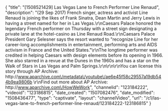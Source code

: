 {
    "title": "[1508521429] Las Vegas Lane to French Performer Line Renaud",
    "description": "(29 Sep 2017) French singer, actress and activist Line Renaud is joining the likes of Frank Sinatra, Dean Martin and Jerry Lewis in having a street named for her in Las Vegas.\r\nCaesars Palace honored the legendary French performer on Thursday with a street sign designating a private lane at the hotel-casino as Line Renaud Road.\r\nCaesars Palace President Gary Selesner says the resort wanted to \"recognize Line for her career-long accomplishments in entertainment, performing arts and AIDS activism in France and the United States.\"\r\nThe longtime performer was credited in helping Caesars with design elements before its opening in 1966. She also starred in a revue at the Dunes in the 1960s and has a star on the Walk of Stars in Las Vegas and Palm Springs.\r\n\r\n\r\nYou can license this story through AP Archive: http:\/\/www.aparchive.com\/metadata\/youtube\/ae6e45f58c29557a19db544b9ea9806b \r\nFind out more about AP Archive: http:\/\/www.aparchive.com\/HowWeWork",
    "channelid": "123184222",
    "videoid": "123186815",
    "date_created": "1507082476",
    "date_modified": "1508436477",
    "type": "captivate",
    "layout": "channelVideo",
    "url": "\/c1\/las-vegas-lane-to-french-performer-line-renaud\/123184222-123186815"
}